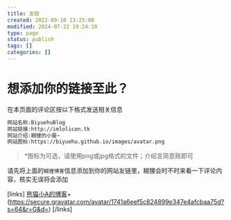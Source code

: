 ```yaml
---
title: 友链
created: 2022-09-10 13:25:00
modified: 2024-07-22 19:24:10
type: page
status: publish
tags: []
categories: []
---
```


# 想添加你的链接至此？
在本页面的评论区按以下格式发送相关信息
```txt
网站名称:BiyuehuBlog
网站链接:http://imlolicon.tk
网站介绍:糊狸的小屋~
网站图标:https://biyuehu.github.io/images/avatar.png
```
> *图标为可选，请使用png或jpg格式的文件；介绍言简意赅即可

请先将上面的`糊狸博客`信息添加到你的网站友链里，糊狸会时不时来看一下评论内容，核实无误将会添加

[links]
[熊猫小A的博客](https://blog.imalan.cn)+(https://secure.gravatar.com/avatar/1741a6eef5c824899e347e4afcbaa75d?s=64&r=G&d=)
[/links]